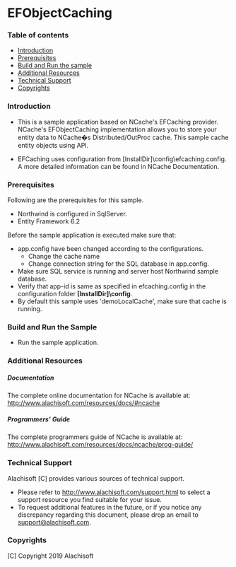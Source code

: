 # EFObjectCaching

### Table of contents

* [Introduction](#introduction)
* [Prerequisites](#prerequisites)
* [Build and Run the sample](#build-and-run-the-sample)
* [Additional Resources](#additional-resources)
* [Technical Support](#technical-support)
* [Copyrights](#copyrights)

### Introduction

- This is a sample application based on NCache's EFCaching provider. NCache's EFObjectCaching implementation allows you to store your entity data to NCache�s Distributed/OutProc cache. This sample cache entity objects using API. 

- EFCaching uses configuration from [InstallDir]\config\efcaching.config. A more detailed information can be found in NCache Documentation.

### Prerequisites

Following are the prerequisites for this sample.

- Northwind is configured in SqlServer. 
- Entity Framework 6.2

Before the sample application is executed make sure that:

- app.config have been changed according to the configurations. 
	- Change the cache name 
	- Change connection string for the SQL database in app.config.
- Make sure SQL service is running and server host Northwind sample database.
- Verify that app-id is same as specified in efcaching.config in the configuration folder **[InstallDir]\config**.
- By default this sample uses 'demoLocalCache', make sure that cache is running. 

### Build and Run the Sample
    
- Run the sample application.

### Additional Resources

##### Documentation
The complete online documentation for NCache is available at:
http://www.alachisoft.com/resources/docs/#ncache

##### Programmers' Guide
The complete programmers guide of NCache is available at:
http://www.alachisoft.com/resources/docs/ncache/prog-guide/

### Technical Support

Alachisoft [C] provides various sources of technical support. 

- Please refer to http://www.alachisoft.com/support.html to select a support resource you find suitable for your issue.
- To request additional features in the future, or if you notice any discrepancy regarding this document, please drop an email to [support@alachisoft.com](mailto:support@alachisoft.com).

### Copyrights

[C] Copyright 2019 Alachisoft 